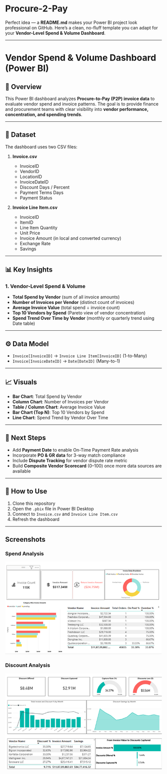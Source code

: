# Procure-2-Pay
Perfect idea — a **README.md** makes your Power BI project look professional on GitHub.
Here’s a clean, no-fluff template you can adapt for your **Vendor-Level Spend & Volume Dashboard**.

---

# Vendor Spend & Volume Dashboard (Power BI)

## 📌 Overview

This Power BI dashboard analyzes **Procure-to-Pay (P2P) invoice data** to evaluate vendor spend and invoice patterns.
The goal is to provide finance and procurement teams with clear visibility into **vendor performance, concentration, and spending trends**.

---

## 📂 Dataset

The dashboard uses two CSV files:

1. **Invoice.csv**

   * InvoiceID
   * VendorID
   * LocationID
   * InvoiceDateID
   * Discount Days / Percent
   * Payment Terms Days
   * Payment Status

2. **Invoice Line Item.csv**

   * InvoiceID
   * ItemID
   * Line Item Quantity
   * Unit Price
   * Invoice Amount (in local and converted currency)
   * Exchange Rate
   * Savings

---

## 📊 Key Insights

### 1. Vendor-Level Spend & Volume

* **Total Spend by Vendor** (sum of all invoice amounts)
* **Number of Invoices per Vendor** (distinct count of invoices)
* **Average Invoice Value** (total spend ÷ invoice count)
* **Top 10 Vendors by Spend** (Pareto view of vendor concentration)
* **Spend Trend Over Time by Vendor** (monthly or quarterly trend using Date table)

---

## ⚙️ Data Model

* `Invoice[InvoiceID]` → `Invoice Line Item[InvoiceID]` (1-to-Many)
* `Invoice[InvoiceDateID]` → `Date[DateID]` (Many-to-1)

---


## 📈 Visuals

* **Bar Chart**: Total Spend by Vendor
* **Column Chart**: Number of Invoices per Vendor
* **Table / Column Chart**: Average Invoice Value
* **Bar Chart (Top N)**: Top 10 Vendors by Spend
* **Line Chart**: Spend Trend by Vendor Over Time

---

## 🚀 Next Steps

* Add **Payment Date** to enable On-Time Payment Rate analysis
* Incorporate **PO & GR data** for 3-way match compliance
* Include **Dispute Tracking** for vendor dispute rate metric
* Build **Composite Vendor Scorecard** (0–100) once more data sources are available

---

## 📌 How to Use

1. Clone this repository
2. Open the `.pbix` file in Power BI Desktop
3. Connect to `Invoice.csv` and `Invoice Line Item.csv`
4. Refresh the dashboard

---

## Screenshots

### Spend Analysis
![Spend Analysis](https://raw.githubusercontent.com/Coder-Wasim/Procure-2-Pay/main/Spend%20Analysis.png)

### Discount Analysis
![Discount Analysis](https://raw.githubusercontent.com/Coder-Wasim/Procure-2-Pay/main/Discount%20Analysis.png)

